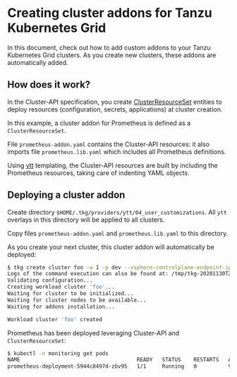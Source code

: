 # Creating cluster addons for Tanzu Kubernetes Grid

In this document, check out how to add custom addons to your
Tanzu Kubernetes Grid clusters. As you create new clusters, these
addons are automatically added.

## How does it work?

In the Cluster-API specification, you create
[ClusterResourceSet](https://cluster-api.sigs.k8s.io/tasks/experimental-features/cluster-resource-set.html)
entities to deploy resources (configuration, secrets, applications) at cluster creation.

In this example, a cluster addon for Prometheus is defined as a `ClusterResourceSet`.

File `prometheus-addon.yaml` contains the Cluster-API resources: it also imports
file `prometheus.lib.yaml` which includes all Prometheus definitions.

Using [ytt](https://get-ytt.io/) templating, the Cluster-API resources are built
by including the Prometheus resources, taking care of indenting YAML objects.

## Deploying a cluster addon

Create directory `$HOME/.tkg/providers/ytt/04_user_customizations`.
All `ytt` overlays in this directory will be applied to all clusters.

Copy files `prometheus-addon.yaml` and `prometheus.lib.yaml` to this directory.

As you create your next cluster, this cluster addon will automatically be deployed:

```bash
$ tkg create cluster foo -w 1 -p dev --vsphere-controlplane-endpoint-ip 10.213.167.60
Logs of the command execution can also be found at: /tmp/tkg-20201130T203214643053607.log
Validating configuration...
Creating workload cluster 'foo'...
Waiting for cluster to be initialized...
Waiting for cluster nodes to be available...
Waiting for addons installation...

Workload cluster 'foo' created
```

Prometheus has been deployed leveraging Cluster-API and `ClusterResourceSet`:

```bash
$ kubectl -n monitoring get pods
NAME                                     READY   STATUS    RESTARTS   AGE
prometheus-deployment-5944c8497d-zbv95   1/1     Running   0          9m
```
